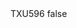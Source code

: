 <?xml version="1.0" encoding="UTF-8"?>
<CustomMetadata xmlns="http://soap.sforce.com/2006/04/metadata">
    <label>TXU596</label>
    <protected>false</protected>
</CustomMetadata>
